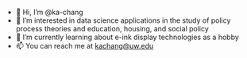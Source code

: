 - 👋 Hi, I’m @ka-chang
- 👀 I’m interested in data science applications in the study of policy process theories and education, housing, and social policy
- 🌱 I’m currently learning about e-ink display technologies as a hobby
- 📫 You can reach me at kachang@uw.edu

<!---
ka-chang/ka-chang is a ✨ special ✨ repository because its `README.md` (this file) appears on your GitHub profile.
You can click the Preview link to take a look at your changes.
--->
